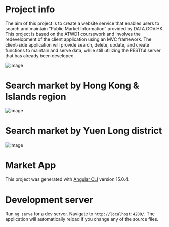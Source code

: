 # Project info

The aim of this project is to create a website service that enables users to search and maintain “Public Market Information” provided by DATA.GOV.HK. This project is based on the ATWD1 coursework and involves the redevelopment of the client application using an MVC framework. The client-side application will provide search, delete, update, and create functions to maintain and serve data, while still utilizing the RESTful server that has already been developed.

![image](https://github.com/SeaKaByt/AngularMarketWeb/assets/88830273/75ce90c8-dccc-4dad-a269-9ae9de12e431)

# Search market by Hong Kong & Islands region

![image](https://github.com/SeaKaByt/AngularMarketWeb/assets/88830273/71cdcafb-f9df-433d-8c07-700ad3efc6a1)

# Search market by Yuen Long district

![image](https://github.com/SeaKaByt/AngularMarketWeb/assets/88830273/fc458936-610f-40c2-9b9f-3692dd235e91)

# Market App

This project was generated with [Angular CLI](https://github.com/angular/angular-cli) version 15.0.4.

# Development server

Run `ng serve` for a dev server. Navigate to `http://localhost:4200/`. The application will automatically reload if you change any of the source files.
